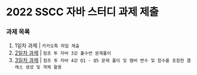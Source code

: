 # 2022 SSCC 자바 스터디 과제 제출


### 과제 목록
 1. 1일차 과제 | `카카오톡 파일 제출`
 1. [2일차 과제](https://github.com/dlams/JavaMentoring/tree/main/Day02) | `점프 투 자바 3강 홀수번 문제풀이`
 3. [3일차 과제](https://github.com/dlams/JavaMentoring/tree/main/day03) | `점프 투 자바 4강 Q1 - Q5 문제 풀이 및 멤버 변수 및 함수를 포함한 클래스 생성 및 객체 활용`
